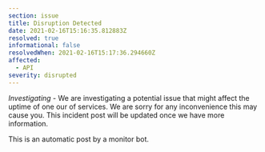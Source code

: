 ```yaml
---
section: issue
title: Disruption Detected
date: 2021-02-16T15:16:35.812883Z
resolved: true
informational: false
resolvedWhen: 2021-02-16T15:17:36.294660Z
affected:
  - API
severity: disrupted
---
```

*Investigating* - We are investigating a potential issue that might affect the uptime of one our of services. We are sorry for any inconvenience this may cause you. This incident post will be updated once we have more information.

This is an automatic post by a monitor bot.
        